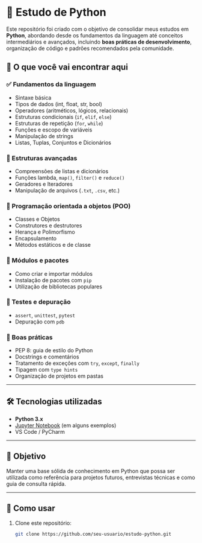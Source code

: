 # 🐍 Estudo de Python

Este repositório foi criado com o objetivo de consolidar meus estudos em **Python**, abordando desde os fundamentos da linguagem até conceitos intermediários e avançados, incluindo **boas práticas de desenvolvimento**, organização de código e padrões recomendados pela comunidade.

## 📘 O que você vai encontrar aqui

### ✅ Fundamentos da linguagem
- Sintaxe básica
- Tipos de dados (int, float, str, bool)
- Operadores (aritméticos, lógicos, relacionais)
- Estruturas condicionais (`if`, `elif`, `else`)
- Estruturas de repetição (`for`, `while`)
- Funções e escopo de variáveis
- Manipulação de strings
- Listas, Tuplas, Conjuntos e Dicionários

### 🔁 Estruturas avançadas
- Compreensões de listas e dicionários
- Funções lambda, `map()`, `filter()` e `reduce()`
- Geradores e Iteradores
- Manipulação de arquivos (`.txt`, `.csv`, etc.)

### 🧱 Programação orientada a objetos (POO)
- Classes e Objetos
- Construtores e destrutores
- Herança e Polimorfismo
- Encapsulamento
- Métodos estáticos e de classe

### 🧰 Módulos e pacotes
- Como criar e importar módulos
- Instalação de pacotes com `pip`
- Utilização de bibliotecas populares

### 🧪 Testes e depuração
- `assert`, `unittest`, `pytest`
- Depuração com `pdb`

### 🧼 Boas práticas
- PEP 8: guia de estilo do Python
- Docstrings e comentários
- Tratamento de exceções com `try`, `except`, `finally`
- Tipagem com `type hints`
- Organização de projetos em pastas

---

## 🛠️ Tecnologias utilizadas

- **Python 3.x**
- [Jupyter Notebook](https://jupyter.org/) (em alguns exemplos)
- VS Code / PyCharm

---

## 🎯 Objetivo

Manter uma base sólida de conhecimento em Python que possa ser utilizada como referência para projetos futuros, entrevistas técnicas e como guia de consulta rápida.

---

## 🚀 Como usar

1. Clone este repositório:
   ```bash
   git clone https://github.com/seu-usuario/estudo-python.git

